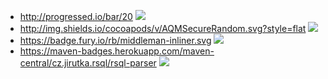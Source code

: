 - http://progressed.io/bar/20 ![](http://progressed.io/bar/20)
- http://img.shields.io/cocoapods/v/AQMSecureRandom.svg?style=flat ![](http://img.shields.io/cocoapods/v/AQMSecureRandom.svg?style=flat)
- https://badge.fury.io/rb/middleman-inliner.svg ![](https://badge.fury.io/rb/middleman-inliner.svg)
- https://maven-badges.herokuapp.com/maven-central/cz.jirutka.rsql/rsql-parser ![](https://maven-badges.herokuapp.com/maven-central/cz.jirutka.rsql/rsql-parser/badge.svg?style=flat)
